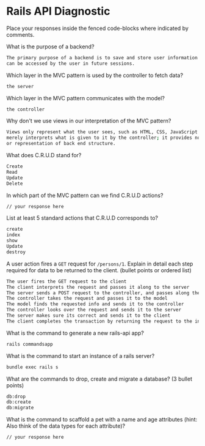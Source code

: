 # Rails API Diagnostic

Place your responses inside the fenced code-blocks where indicated by comments.

What is the purpose of a backend?

```bash
The primary purpose of a backend is to save and store user information so that it
can be accessed by the user in future sessions.
```

Which layer in the MVC pattern is used by the controller to fetch data?

```bash
the server
```

Which layer in the MVC pattern communicates with the model?

```bash
the controller
```

Why don't we use views in our interpretation of the MVC pattern?

```bash
Views only represent what the user sees, such as HTML, CSS, JavaScript etc. Views
merely interprets what is given to it by the controller; it provides no concept
or representation of back end structure.
```

What does C.R.U.D stand for?

```bash
Create
Read
Update
Delete
```

In which part of the MVC pattern can we find C.R.U.D actions?

```bash
// your response here
```

List at least 5 standard actions that C.R.U.D corresponds to?

```bash
create
index
show
Update
destroy
```

A user action fires a `GET` request for `/persons/1`. Explain in detail each step
required for data to be returned to the client. (bullet points or ordered list)

```bash
The user fires the GET request to the client
The client interprets the request and passes it along to the server
The server sends a POST request to the controller, and passes along the info request as a string
The controller takes the request and passes it to the model
The model finds the requested info and sends it to the controller
The controller looks over the request and sends it to the server
The server makes sure its correct and sends it to the client
The client completes the transaction by returning the request to the initial user
```

What is the command to generate a new rails-api app?

```bash
rails commandsapp
```

What is the command to start an instance of a rails server?

```bash
bundle exec rails s
```

What are the commands to drop, create and migrate a database? (3 bullet points)

```bash
db:drop
db:create
db:migrate
```

What is the command to scaffold a pet with a name and age attributes (hint:
Also think of the data types for each attribute)?

```bash
// your response here
```
